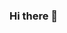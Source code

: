 ### Hi there 👋

<!--
**Joydeepgill/Joydeepgill** is a ✨ _special_ ✨ repository because its `README.md` (this file) appears on your GitHub profile.

Here are some ideas to get you started:
Hi there 👋🏼 I'm an Computer Science Undergraduate from the University of Ottawa and am currently interested in Database systems, OS, Compilers and Low level systems.  
Preiovusly, I've interned at 3 different companies, where I worked in Frontend and Backend Development. 
- 🔭 I’m currently working on doing DS/Algo puzzles
- 🌱 I’m currently learning C++ 
- 😄 Pronouns: she/her
-->
